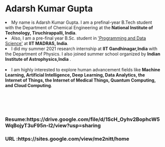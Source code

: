 <h1> Adarsh Kumar Gupta </h1>
<li>My name is Adarsh Kumar Gupta. I am a prefinal-year B.Tech student with the Department of Chemical Engineering at the<b> National Institute of Technology, Tiruchirappalli, India</b>.<br></li> <li>Also, I am a pre-final year B.Sc. student in <u>'Programming and Data Science'</u> at <b>IIT MADRAS, India</b>. <br></li> <li>I did my summer 2021 research internship at <b>IIT Gandhinagar,India </b> with the Department of Physics. I also joined summer school organized by <b> Indian Institute of Astrophysics,India </b>.
<br> </li><br></li> <li>I am highly interested to explore human advancement fields like <b>Machine Learning, Artificial Intelligence, Deep Learning, Data Analytics, the Internet of Things, the Internet of Medical Things, Quantum Computing, and Cloud Computing</b>. </li><br><br><br>
<br> <h3> Resume:https://drive.google.com/file/d/1ScH_Oyhv2BophcW5WqBojyT3uF95n-I2/view?usp=sharing</h3>
<h3> URL :https://sites.google.com/view/me2nitt/home </h3>
